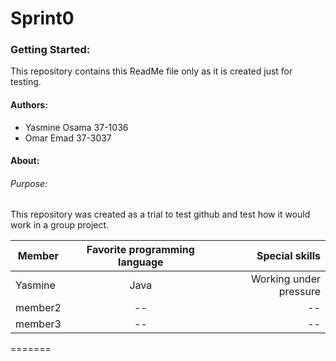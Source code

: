 # Sprint0
### Getting Started:
This repository contains this ReadMe file only as it is created just for testing.
#### Authors:
  - Yasmine Osama  37-1036
  - Omar Emad 37-3037
#### About:
###### Purpose:
This repository was created as a trial to test github and test how it would work
in a group project.

| Member    |Favorite programming language |  Special skills |
|----------|:-------------:|------:|
| Yasmine |  Java | Working under pressure |
| member2 |    --   |   -- |
| member3 | -- |    -- |
=======